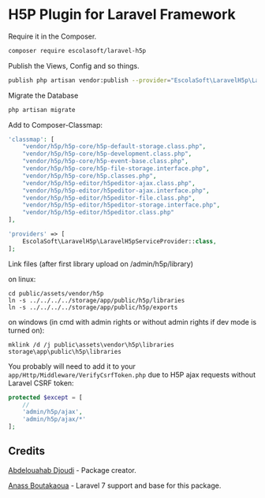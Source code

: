 # H5P Plugin for Laravel Framework

Require it in the Composer.

```bash
composer require escolasoft/laravel-h5p
```

Publish the Views, Config and so things.

```bash
publish php artisan vendor:publish --provider="EscolaSoft\LaravelH5p\LaravelH5pServiceProvider"
```

Migrate the Database

```bash
php artisan migrate
```

Add to Composer-Classmap:

```php
'classmap': [
    "vendor/h5p/h5p-core/h5p-default-storage.class.php",
    "vendor/h5p/h5p-core/h5p-development.class.php",
    "vendor/h5p/h5p-core/h5p-event-base.class.php",
    "vendor/h5p/h5p-core/h5p-file-storage.interface.php",
    "vendor/h5p/h5p-core/h5p.classes.php",
    "vendor/h5p/h5p-editor/h5peditor-ajax.class.php",
    "vendor/h5p/h5p-editor/h5peditor-ajax.interface.php",
    "vendor/h5p/h5p-editor/h5peditor-file.class.php",
    "vendor/h5p/h5p-editor/h5peditor-storage.interface.php",
    "vendor/h5p/h5p-editor/h5peditor.class.php"
],
```

```php
'providers' => [
    EscolaSoft\LaravelH5p\LaravelH5pServiceProvider::class,
];
```

Link files (after first library upload on /admin/h5p/library)

on linux:
```
cd public/assets/vendor/h5p
ln -s ../../../../storage/app/public/h5p/libraries
ln -s ../../../../storage/app/public/h5p/exports
```

on windows (in cmd with admin rights or without admin rights if dev mode is turned on):
```
mklink /d /j public\assets\vendor\h5p\libraries storage\app\public\h5p\libraries
```

You probably will need to add it to your `app/Http/Middleware/VerifyCsrfToken.php` due to H5P ajax requests without Laravel CSRF token:

```php
protected $except = [
    //
    'admin/h5p/ajax',
    'admin/h5p/ajax/*'
];
```

## Credits

[Abdelouahab Djoudi](https://github.com/djoudi/Laravel-H5P) - Package creator.

[Anass Boutakaoua](https://github.com/soyamore/Laravel-H5P) - Laravel 7 support and base for this package.
